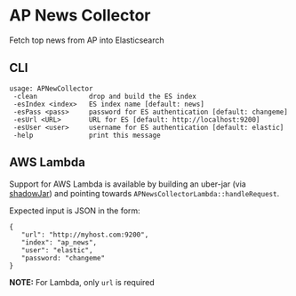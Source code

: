 # AP News Collector
Fetch top news from AP into Elasticsearch

## CLI
```
usage: APNewCollector
 -clean             drop and build the ES index
 -esIndex <index>   ES index name [default: news]
 -esPass <pass>     password for ES authentication [default: changeme]
 -esUrl <URL>       URL for ES [default: http://localhost:9200]
 -esUser <user>     username for ES authentication [default: elastic]
 -help              print this message
 ```
 
 ## AWS Lambda
 Support for AWS Lambda is available by building an uber-jar (via [shadowJar](https://github.com/johnrengelman/shadow)) and pointing towards `APNewsCollectorLambda::handleRequest`.
 
 Expected input is JSON in the form:
 ```
 {
    "url": "http://myhost.com:9200",
    "index": "ap_news",
    "user": "elastic",
    "password: "changeme"
 }
 ```
 **NOTE:** For Lambda, only `url` is required
